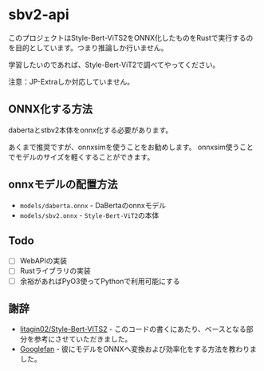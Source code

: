# sbv2-api
このプロジェクトはStyle-Bert-ViTS2をONNX化したものをRustで実行するのを目的としています。つまり推論しか行いません。

学習したいのであれば、Style-Bert-ViT2で調べてやってください。

注意：JP-Extraしか対応していません。

## ONNX化する方法
dabertaとstbv2本体をonnx化する必要があります。

あくまで推奨ですが、onnxsimを使うことをお勧めします。
onnxsim使うことでモデルのサイズを軽くすることができます。

## onnxモデルの配置方法
- `models/daberta.onnx` - DaBertaのonnxモデル
- `models/sbv2.onnx` - `Style-Bert-ViT2`の本体

## Todo
- [ ] WebAPIの実装
- [ ] Rustライブラリの実装
- [ ] 余裕があればPyO3使ってPythonで利用可能にする

## 謝辞
- [litagin02/Style-Bert-VITS2](https://github.com/litagin02/Style-Bert-VITS2) - このコードの書くにあたり、ベースとなる部分を参考にさせていただきました。
- [Googlefan](https://github.com/Googlefan256) - 彼にモデルをONNXヘ変換および効率化をする方法を教わりました。